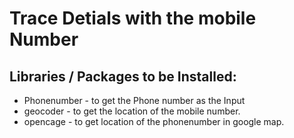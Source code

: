# Trace Detials with the mobile Number

## Libraries / Packages to be Installed:
- Phonenumber - to get the Phone number as the Input
- geocoder - to get the location of the mobile number.
- opencage - to get location of the phonenumber in google map.
